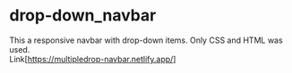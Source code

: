 # drop-down_navbar
This a responsive navbar with drop-down items. Only CSS and HTML was used.</br>
Link[https://multipledrop-navbar.netlify.app/]
